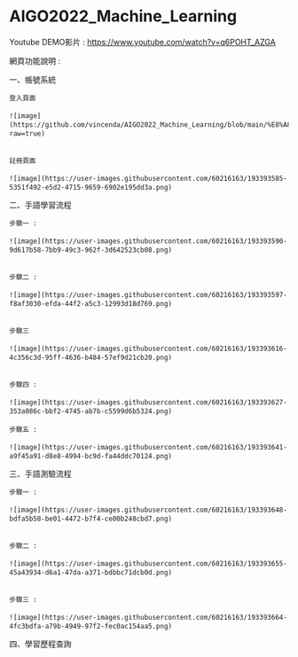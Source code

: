 # AIGO2022_Machine_Learning

Youtube DEMO影片 : https://www.youtube.com/watch?v=q6POHT_AZGA

網頁功能說明 :

  一、帳號系統
 
    登入頁面
    
    ![image](https://github.com/vincenda/AIGO2022_Machine_Learning/blob/main/%E8%A8%BB%E5%86%8A.png?raw=true)

    
    註冊頁面
    
    ![image](https://user-images.githubusercontent.com/60216163/193393585-5351f492-e5d2-4715-9659-6902e195dd3a.png)

  
  二、手語學習流程
  
    步驟一 :
    
    ![image](https://user-images.githubusercontent.com/60216163/193393590-9d617b58-7bb9-49c3-962f-3d642523cb08.png)

    
    步驟二 :
    
    ![image](https://user-images.githubusercontent.com/60216163/193393597-f8af3030-efda-44f2-a5c3-12993d18d769.png)

    
    步驟三 
    
    ![image](https://user-images.githubusercontent.com/60216163/193393616-4c356c3d-95ff-4636-b484-57ef9d21cb20.png)

    
    步驟四 :
    
    ![image](https://user-images.githubusercontent.com/60216163/193393627-353a086c-bbf2-4745-ab7b-c5599d6b5324.png)
    
    步驟五 :
    
    ![image](https://user-images.githubusercontent.com/60216163/193393641-a9f45a91-d8e8-4994-bc9d-fa44ddc70124.png)

    
  三、手語測驗流程
  
    步驟一 :
    
    ![image](https://user-images.githubusercontent.com/60216163/193393648-bdfa5b58-be01-4472-b7f4-ce00b248cbd7.png)

    
    步驟二 :
    
    ![image](https://user-images.githubusercontent.com/60216163/193393655-45a43934-d6a1-47da-a371-bdbbc71dcb0d.png)

    
    步驟三 :
    
    ![image](https://user-images.githubusercontent.com/60216163/193393664-4fc3bdfa-a79b-4949-97f2-fec0ac154aa5.png)

  
  四、學習歷程查詢
  
  
